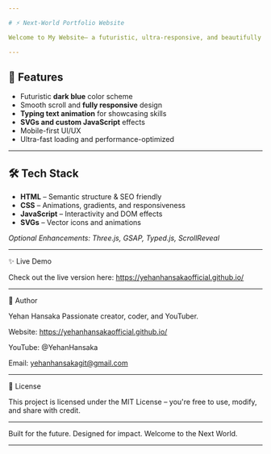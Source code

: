 ```yaml
---

# ⚡ Next-World Portfolio Website

Welcome to My Website– a futuristic, ultra-responsive, and beautifully animated personal portfolio crafted with **HTML, CSS, and JavaScript**. Designed for developers, designers, and creators who want to **stand out with style and precision**.

---
```


## 🚀 Features

- Futuristic **dark blue** color scheme  
- Smooth scroll and **fully responsive** design  
- **Typing text animation** for showcasing skills  
- **SVGs and custom JavaScript** effects  
- Mobile-first UI/UX  
- Ultra-fast loading and performance-optimized

---

## 🛠️ Tech Stack

- **HTML** – Semantic structure & SEO friendly  
- **CSS** – Animations, gradients, and responsiveness  
- **JavaScript** – Interactivity and DOM effects  
- **SVGs** – Vector icons and animations  

*Optional Enhancements: Three.js, GSAP, Typed.js, ScrollReveal*

---

✨ Live Demo

Check out the live version here:
https://yehanhansakaofficial.github.io/


---

👤 Author

Yehan Hansaka
Passionate creator, coder, and YouTuber.

Website: https://yehanhansakaofficial.github.io/

YouTube: @YehanHansaka

Email: yehanhansakagit@gmail.com

---

📝 License

This project is licensed under the MIT License – you're free to use, modify, and share with credit.


---

Built for the future. Designed for impact. Welcome to the Next World.

---

